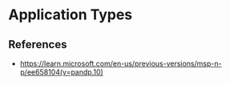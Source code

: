 # Application Types

## References

- https://learn.microsoft.com/en-us/previous-versions/msp-n-p/ee658104(v=pandp.10)